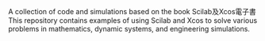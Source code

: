 A collection of code and simulations based on the book Scilab及Xcos電子書
This repository contains examples of using Scilab and Xcos to solve various problems in mathematics, dynamic systems, and engineering simulations.
